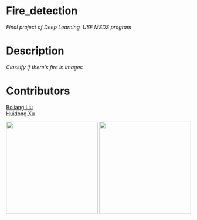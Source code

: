# Fire_detection
*Final project of Deep Learning, USF MSDS program*


# Description

*Classify if there's fire in images*



# Contributors
[Boliang Liu](https://www.linkedin.com/in/boliang-liu/) <br>
[Huidong Xu](https://www.linkedin.com/in/huidong-xu/)

<img src = './Readme/fire.69.png' height = 250>   <img src = './readme/non_fire.98.png' height = 250>


